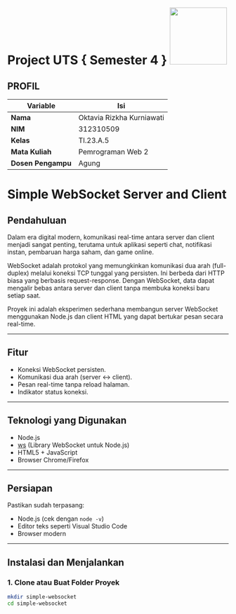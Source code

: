 # Project UTS { Semester 4 } <img src=https://i.pinimg.com/564x/fd/88/8c/fd888c43145aa84d5e3037082d470910.jpg width="130px">
## PROFIL
| Variable           |             Isi            |
| -------------------|----------------------------|
| **Nama**           |         Oktavia Rizkha Kurniawati       |
| **NIM**            |          312310509         |
| **Kelas**          |          TI.23.A.5         |
| **Mata Kuliah**    |     Pemrograman Web 2     |
| **Dosen Pengampu** | Agung  |

# Simple WebSocket Server and Client

## Pendahuluan
Dalam era digital modern, komunikasi real-time antara server dan client menjadi sangat penting, terutama untuk aplikasi seperti chat, notifikasi instan, pembaruan harga saham, dan game online.  

WebSocket adalah protokol yang memungkinkan komunikasi dua arah (full-duplex) melalui koneksi TCP tunggal yang persisten. Ini berbeda dari HTTP biasa yang berbasis request-response. Dengan WebSocket, data dapat mengalir bebas antara server dan client tanpa membuka koneksi baru setiap saat.

Proyek ini adalah eksperimen sederhana membangun server WebSocket menggunakan Node.js dan client HTML yang dapat bertukar pesan secara real-time.

---

## Fitur
- Koneksi WebSocket persisten.
- Komunikasi dua arah (server ↔ client).
- Pesan real-time tanpa reload halaman.
- Indikator status koneksi.

---

## Teknologi yang Digunakan
- Node.js
- [ws](https://github.com/websockets/ws) (Library WebSocket untuk Node.js)
- HTML5 + JavaScript
- Browser Chrome/Firefox

---

## Persiapan
Pastikan sudah terpasang:
- Node.js (cek dengan `node -v`)
- Editor teks seperti Visual Studio Code
- Browser modern

---

## Instalasi dan Menjalankan

### 1. Clone atau Buat Folder Proyek
```bash
mkdir simple-websocket
cd simple-websocket

